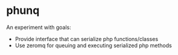 phunq
=====

An experiment with goals:
* Provide interface that can serialize php functions/classes
* Use zeromq for queuing and executing serialized php methods